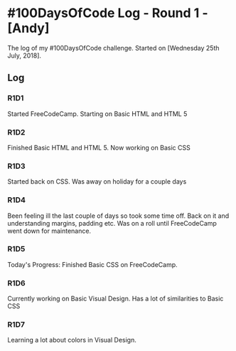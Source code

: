 # #100DaysOfCode Log - Round 1 - [Andy]

The log of my #100DaysOfCode challenge. Started on [Wednesday 25th July, 2018].

## Log

### R1D1 
Started FreeCodeCamp. Starting on Basic HTML and HTML 5

### R1D2
Finished Basic HTML and HTML 5. Now working on Basic CSS

### R1D3
Started back on CSS. Was away on holiday for a couple days 

### R1D4
Been feeling ill the last couple of days so took some time off. Back on it and understanding margins, padding etc. Was on a roll until FreeCodeCamp went down for maintenance. 

### R1D5
Today's Progress: Finished Basic CSS on FreeCodeCamp.

### R1D6
Currently working on Basic Visual Design. Has a lot of similarities to Basic CSS

### R1D7
Learning a lot about colors in Visual Design. 
